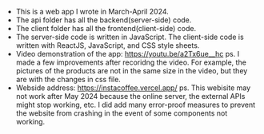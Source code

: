 - This is a web app I wrote in March-April 2024.
- The api folder has all the backend(server-side) code.
- The client folder has all the frontend(client-side) code.
- The server-side code is written in JavaScript. The client-side code is written with ReactJS, JavaScript, and CSS
style sheets.
- Video demonstration of the app: https://youtu.be/a2Tx6ue__hc
ps. I made a few improvements after recoridng the video. For example, the pictures of the products are not in the same size in the video, but they are with the changes in css file.
- Webside address: https://instacoffee.vercel.app/
ps. This webisite may not work after May 2024 because the online server, the external APIs might stop working, etc. I did add many error-proof measures to prevent the website from crashing in the event of some components not working.
